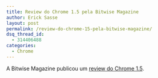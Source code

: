 ```yaml
---
title: Review do Chrome 1.5 pela Bitwise Magazine
author: Erick Sasse
layout: post
permalink: /review-do-chrome-15-pela-bitwise-magazine/
dsq_thread_id:
  - 314406488
categories:
  - Chrome
---
```

A Bitwise Magazine publicou um [review do Chrome 1.5][1].

 [1]: http://www.bitwisemag.com/copy/reviews/software/programming/chrome/1.5/chrome1_5.html